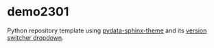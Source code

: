 # demo2301

Python repository template using
[pydata-sphinx-theme](https://github.com/pydata/pydata-sphinx-theme)
and its [version switcher dropdown](https://pydata-sphinx-theme.readthedocs.io/en/latest/user_guide/version-dropdown.html).

